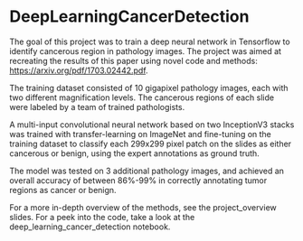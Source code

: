 # DeepLearningCancerDetection

The goal of this project was to train a deep neural network in Tensorflow to identify cancerous region in pathology images. The project was aimed at recreating the results of this paper using novel code and methods: https://arxiv.org/pdf/1703.02442.pdf.

The training dataset consisted of 10 gigapixel pathology images, each with two different magnification levels. The cancerous regions of each slide were labeled by a team of trained pathologists.

A multi-input convolutional neural network based on two InceptionV3 stacks was trained with transfer-learning on ImageNet and fine-tuning on the training dataset to classify each 299x299 pixel patch on the slides as either cancerous or benign, using the expert annotations as ground truth.

The model was tested on 3 additional pathology images, and achieved an overall accuracy of between 86%-99% in correctly annotating tumor regions as cancer or benign.

For a more in-depth overview of the methods, see the project_overview slides. For a peek into the code, take a look at the deep_learning_cancer_detection notebook.
